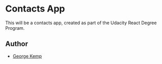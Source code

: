 # Contacts App
This will be a contacts app, created as part of the Udacity React Degree Program.
## Author
* [George Kemp](http://georgeowenkemp.com)

